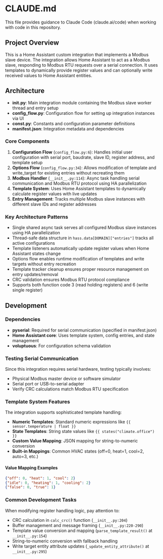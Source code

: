 # CLAUDE.md

This file provides guidance to Claude Code (claude.ai/code) when working with code in this repository.

## Project Overview

This is a Home Assistant custom integration that implements a Modbus slave device. The integration allows Home Assistant to act as a Modbus slave, responding to Modbus RTU requests over a serial connection. It uses templates to dynamically provide register values and can optionally write received values to Home Assistant entities.

## Architecture

- **__init__.py**: Main integration module containing the Modbus slave worker thread and entry setup
- **config_flow.py**: Configuration flow for setting up integration instances via UI
- **const.py**: Constants and configuration parameter definitions
- **manifest.json**: Integration metadata and dependencies

### Core Components

1. **Configuration Flow** (`config_flow.py:6`): Handles initial user configuration with serial port, baudrate, slave ID, register address, and template setup
2. **Options Flow** (`config_flow.py:34`): Allows modification of template and write_target for existing entries without recreating them
3. **Modbus Handler** (`__init__.py:114`): Async task handling serial communication and Modbus RTU protocol using HA parallelization
4. **Template System**: Uses Home Assistant templates to dynamically calculate register values with live updates
5. **Entry Management**: Tracks multiple Modbus slave instances with different slave IDs and register addresses

### Key Architecture Patterns

- Single shared async task serves all configured Modbus slave instances using HA parallelization
- Thread-safe data structure in `hass.data[DOMAIN]["entries"]` tracks all active configurations
- Template listeners automatically update register values when Home Assistant states change
- Options flow enables runtime modification of templates and write targets without entry recreation
- Template tracker cleanup ensures proper resource management on entry updates/removal
- CRC validation ensures Modbus RTU protocol compliance
- Supports both function code 3 (read holding registers) and 6 (write single register)

## Development

### Dependencies

- **pyserial**: Required for serial communication (specified in manifest.json)
- **Home Assistant core**: Uses template system, config entries, and state management
- **voluptuous**: For configuration schema validation

### Testing Serial Communication

Since this integration requires serial hardware, testing typically involves:
- Physical Modbus master device or software simulator
- Serial port or USB-to-serial adapter
- Verify CRC calculations match Modbus RTU specification

### Template System Features

The integration supports sophisticated template handling:
- **Numeric Templates**: Standard numeric expressions like `{{ sensor.temperature | float }}`
- **State Templates**: String state values like `{{ states("climate.office") }}` 
- **Custom Value Mapping**: JSON mapping for string-to-numeric conversion
- **Built-in Mappings**: Common HVAC states (off=0, heat=1, cool=2, auto=3, etc.)

#### Value Mapping Examples
```json
{"off": 0, "heat": 1, "cool": 2}
{"idle": 0, "heating": 1, "cooling": 2}
{"false": 0, "true": 1}
```

### Common Development Tasks

When modifying register handling logic, pay attention to:
- CRC calculation in `calc_crc()` function (`__init__.py:204`)
- Buffer management and message framing (`__init__.py:220-290`)
- Template value conversion and mapping (`parse_template_result()` at `__init__.py:154`)
- String-to-numeric conversion with fallback handling
- Write target entity attribute updates (`_update_entity_attribute()` at `__init__.py:295`)